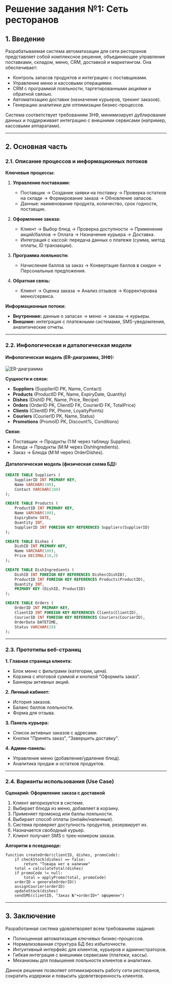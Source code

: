 # Решение задания №1: Сеть ресторанов

## 1. Введение
Разрабатываемая система автоматизации для сети ресторанов представляет собой комплексное решение, объединяющее управление поставками, складом, меню, CRM, доставкой и маркетингом. Она обеспечивает:
- Контроль запасов продуктов и интеграцию с поставщиками.
- Управление меню и кассовыми операциями.
- CRM с программой лояльности, таргетированными акциями и обратной связью.
- Автоматизацию доставки (назначение курьеров, трекинг заказов).
- Генерацию аналитики для оптимизации бизнес-процессов.

Система соответствует требованиям 3НФ, минимизирует дублирование данных и поддерживает интеграцию с внешними сервисами (например, кассовыми аппаратами).

---

## 2. Основная часть

### 2.1. Описание процессов и информационных потоков
**Ключевые процессы:**
1. **Управление поставками:**
   - Поставщик → Создание заявки на поставку → Проверка остатков на складе → Формирование заказа → Обновление запасов.
   - Данные: наименование продукта, количество, срок годности, поставщик.

2. **Оформление заказа:**
   - Клиент → Выбор блюд → Проверка доступности → Применение акций/баллов → Оплата → Назначение курьера → Доставка.
   - Интеграция с кассой: передача данных о платеже (сумма, метод оплаты, ID транзакции).

3. **Программа лояльности:**
   - Начисление баллов за заказ → Конвертация баллов в скидки → Персональные предложения.

4. **Обратная связь:**
   - Клиент → Оценка заказа → Анализ отзывов → Корректировка меню/сервиса.

**Информационные потоки:**
- **Внутренние:** данные о запасах → меню → заказы → курьеры.
- **Внешние:** интеграция с платежными системами, SMS-уведомления, аналитические отчеты.

---

### 2.2. Инфологическая и даталогическая модели

#### Инфологическая модель (ER-диаграмма, 3НФ):
![ER-диаграмма](https://via.placeholder.com/800x600.png?text=ER-Diagram+3NF)

**Сущности и связи:**
- **Suppliers** (SupplierID PK, Name, Contact)
- **Products** (ProductID PK, Name, ExpiryDate, Quantity)
- **Dishes** (DishID PK, Name, Price, Recipe)
- **Orders** (OrderID PK, ClientID FK, CourierID FK, TotalPrice)
- **Clients** (ClientID PK, Phone, LoyaltyPoints)
- **Couriers** (CourierID PK, Name, Status)
- **Promotions** (PromoID PK, Discount%, Conditions)

**Связи:**
- Поставщик → Продукты (1:M через таблицу Supplies).
- Блюда → Продукты (M:M через DishIngredients).
- Заказ → Блюда (M:M через OrderDishes).

#### Даталогическая модель (физическая схема БД):
```sql
CREATE TABLE Suppliers (
    SupplierID INT PRIMARY KEY,
    Name VARCHAR(100),
    Contact VARCHAR(100)
);

CREATE TABLE Products (
    ProductID INT PRIMARY KEY,
    Name VARCHAR(100),
    ExpiryDate DATE,
    Quantity INT,
    SupplierID INT FOREIGN KEY REFERENCES Suppliers(SupplierID)
);

CREATE TABLE Dishes (
    DishID INT PRIMARY KEY,
    Name VARCHAR(100),
    Price DECIMAL(10,2)
);

CREATE TABLE DishIngredients (
    DishID INT FOREIGN KEY REFERENCES Dishes(DishID),
    ProductID INT FOREIGN KEY REFERENCES Products(ProductID),
    Quantity INT,
    PRIMARY KEY (DishID, ProductID)
);

CREATE TABLE Orders (
    OrderID INT PRIMARY KEY,
    ClientID INT FOREIGN KEY REFERENCES Clients(ClientID),
    CourierID INT FOREIGN KEY REFERENCES Couriers(CourierID),
    OrderDate DATETIME,
    Status VARCHAR(20)
);
```

---

### 2.3. Прототипы веб-страниц
**1. Главная страница клиента:**
- Блок меню с фильтрами (категории, цена).
- Корзина с итоговой суммой и кнопкой "Оформить заказ".
- Баннеры активных акций.

**2. Личный кабинет:**
- История заказов.
- Баланс баллов лояльности.
- Форма для отзыва.

**3. Панель курьера:**
- Список активных заказов с адресами.
- Кнопки "Принять заказ", "Завершить доставку".

**4. Админ-панель:**
- Управление меню (добавление/удаление блюд).
- Аналитика продаж и остатков продуктов.

---

### 2.4. Варианты использования (Use Case)
**Сценарий: Оформление заказа с доставкой**
1. Клиент авторизуется в системе.
2. Выбирает блюда из меню, добавляет в корзину.
3. Применяет промокод или баллы лояльности.
4. Выбирает способ оплаты (онлайн/наличные).
5. Система проверяет доступность продуктов, резервирует их.
6. Назначается свободный курьер.
7. Клиент получает SMS с трек-номером заказа.

**Алгоритм в псевдокоде:**
```
function createOrder(clientID, dishes, promoCode):
    if checkStock(dishes) == false:
        return "Товара нет в наличии"
    total = calculateTotal(dishes)
    if promoCode != null:
        total = applyPromo(total, promoCode)
    orderID = generateOrderID()
    assignCourier(orderID)
    updateStock(dishes)
    sendSMS(clientID, "Заказ №"+orderID+" оформлен")
```

---

## 3. Заключение
Разработанная система удовлетворяет всем требованиям задания:
- Полноценная автоматизация ключевых бизнес-процессов.
- Нормализованная структура БД без избыточности.
- Интуитивный интерфейс для клиентов, курьеров и администраторов.
- Гибкая интеграция с внешними сервисами (платежи, кассы).
- Механизмы для повышения лояльности клиентов и аналитики.

Данное решение позволяет оптимизировать работу сети ресторанов, сократить издержки и повысить удовлетворенность клиентов.